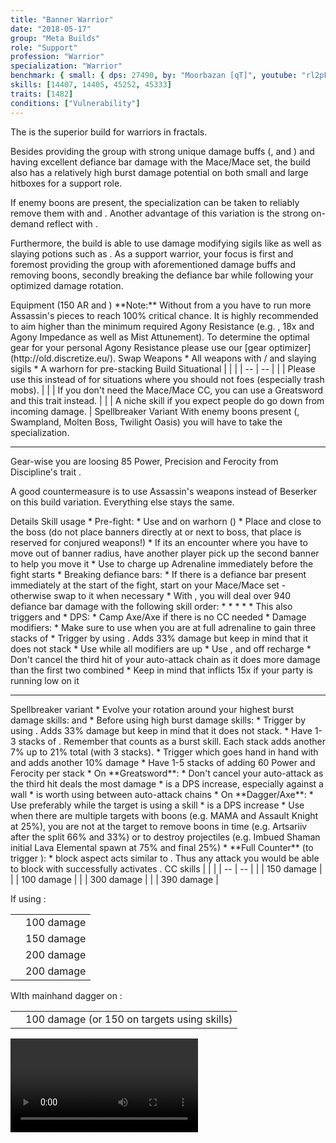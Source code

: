 ```yaml
---
title: "Banner Warrior"
date: "2018-05-17"
group: "Meta Builds"
role: "Support"
profession: "Warrior"
specialization: "Warrior"
benchmark: { small: { dps: 27490, by: "Moorbazan [qT]", youtube: "rl2pLwgabyU" }}
skills: [14407, 14405, 45252, 45333]
traits: [1482]
conditions: ["Vulnerability"]
---
```


The <Specialization prefix="banner" name="warrior"/> is the superior build for warriors in fractals.

Besides providing the group with strong unique damage buffs (<Skill id="14405"/>, <Skill id="14407"/> and <Trait id="1482"/>) and having excellent defiance bar damage with the Mace/Mace set, the build also has a relatively high burst damage potential on both small and large hitboxes for a support role.

If enemy boons are present, the <Specialization name="spellbreaker"/> specialization can be taken to reliably remove them with <Skill id="45252"/> and <Trait id="2162"/>. Another advantage of this variation is the strong on-demand reflect with <Skill id="45333"/>.

Furthermore, the build is able to use damage modifying sigils like <Item id="24868"/> as well as slaying potions such as <Item id="50082"/>. As a support warrior, your focus is first and foremost providing the group with aforementioned damage buffs and removing boons, secondly breaking the defiance bar while following your optimized damage rotation.

<Divider>
Equipment (150 AR and <Trait id="1016" profession="ranger"/>)
</Divider>
<Grid>
<Row>
<Column>
**Note:** Without <Trait id="1016" profession="ranger"/> from a <Specialization name="druid"/> you have to run more Assassin's pieces to reach 100% critical chance. It is highly recommended to aim higher than the minimum required Agony Resistance (e.g. <Item id="70596"/>, 18x <Item id="37131"/> and Agony Impedance as well as Mist Attunement). To determine the optimal gear for your personal Agony Resistance please use our [gear optimizer](http://old.discretize.eu/).
</Column>
</Row>

<Row>
<Column>
<Armor helmAffix="Assassin" helmId="48129" helmRune="Scholar" helmRuneId="24836" helmRuneCount="6" shouldersAffix="Assassin" shouldersId="48131" shouldersRune="Scholar" shouldersRuneId="24836" shouldersRuneCount="6" coatAffix="Berserker" coatId="48073" coatRune="Scholar" coatRuneId="24836" coatRuneCount="6" glovesAffix="Berserker" glovesId="48074" glovesRune="Scholar" glovesRuneId="24836" glovesRuneCount="6" leggingsAffix="Berserker" leggingsId="48076" leggingsRune="Scholar" leggingsRuneId="24836" leggingsRuneCount="6" bootsAffix="Berserker" bootsId="48072" bootsRune="Scholar" bootsRuneId="24836" bootsRuneCount="6"/>
</Column>

<Column>
<Weapons weapon1MainType="Axe" weapon1MainAffix="Berserker" weapon1MainId="46759" weapon1MainSigil1="Force" weapon1MainSigil1Id="24615" weapon1OffType="Axe" weapon1OffAffix="Berserker" weapon1OffId="46759" weapon1OffSigil="Impact" weapon1OffSigilId="24868" weapon2MainType="Mace" weapon2MainAffix="Berserker" weapon2MainId="46766" weapon2MainSigil1="Severance" weapon2MainSigil1Id="84505" weapon2OffType="Mace" weapon2OffAffix="Berserker" weapon2OffId="46766" weapon2OffSigil="Paralyzation" weapon2OffSigilId="24639"/>
<Card>
<CardHeader>
Swap Weapons
</CardHeader>
<CardContent>
* All weapons with <Item id="36053"/>/<Item id="36054"/> and slaying sigils
* A warhorn for pre-stacking
</CardContent>
</Card>
</Column>

<Column>
<Trinkets backItemAffix="Berserker" backItemId="49384" backItemStatId="161" accessory1Affix="Berserker" accessory1Id="39232" accessory2Affix="Berserker" accessory2Id="39233" amuletAffix="Berserker" amuletId="39273" ring1Affix="Berserker" ring1Id="75669" ring2Affix="Berserker" ring2Id="76024"/>

<Consumables foodId="41569" utilityId="77569" infusionId="37131"/>
</Column>
</Row>
</Grid>

<Divider>
Build
</Divider>

<Grid>
<Column width="9">
<Traits traits1Id="4" traits1="Strength" traits1Selected="1444,2000,1437" traits2Id="11" traits2="Tactics" traits2Selected="1471,1482,1667" traits3Id="51" traits3="Discipline" traits3Selected="1413,1484,1369"/>
</Column>

<Column>
<Skills utilitySkill1="14402" utilitySkill2="14502" utilitySkill3="14407" utilitySkill4="14405" utilitySkill5="14483"/>

<Card>
<CardHeader>
Situational
</CardHeader>
<CardContent>
| | |
| -- | -- |
| <Skill id="14354" size="big" text="false"/> | Please use this instead of <Skill id="14502"/> for situations where you should not <Control name="knockback"/> foes (especially trash mobs). |
| <Trait id="1338" size="big" text="false"/> | If you don't need the Mace/Mace CC, you can use a Greatsword and this trait instead. |
| <Skill id="14419" size="big" text="false"/> | A niche skill if you expect people do go down from incoming damage. |
</CardContent>
</Card>
</Column>
</Grid>

<Divider>
Spellbreaker Variant
</Divider>

<Grid>
<Row>
<Column>
With enemy boons present (<Instability name="No Pain, No Gain"/>, Swampland, Molten Boss, Twilight Oasis) you will have to take the <Specialization name="spellbreaker"/> specialization.

<Traits traits1Id="4" traits1="Strength" traits1Selected="1444,1338,1437" traits2Id="11" traits2="Tactics" traits2Selected="1471,1482,1667" traits3Id="61" traits3="Spellbreaker" traits3Selected="2107,2126,2060"/>
</Column>

<Column>
<Skills utilitySkill1="14402" utilitySkill2="14502" utilitySkill3="14407" utilitySkill4="14405" utilitySkill5="45333"/>

---

Gear-wise you are loosing 85 Power, Precision and Ferocity from Discipline's trait <Trait id="1484"/>.

A good countermeasure is to use Assassin's weapons instead of Beserker on this build variation. Everything else stays the same.

<Weapons weapon1MainType="Dagger" weapon1MainAffix="Assassin" weapon1MainId="47045" weapon1MainSigil1="Force" weapon1MainSigil1Id="24615" weapon1OffType="Axe" weapon1OffAffix="Assassin" weapon1OffId="47044" weapon1OffSigil="Impact" weapon1OffSigilId="24868" weapon2MainType="Greatsword" weapon2MainAffix="Assassin" weapon2MainId="47047" weapon2MainSigil1="Force" weapon2MainSigil1Id="24615" weapon2MainSigil2="Impact" weapon2MainSigil2Id="24868"/>
</Column>
</Row>
</Grid>

<Divider>
Details
</Divider>

<Grid>
<Column width="9">
<Card>
<CardHeader>
Skill usage
</CardHeader>
<CardContent>
* Pre-fight:
  * Use <Skill id="14394"/> and <Skill id="14393"/> on warhorn (<Boon name="vigor" text="false"/><Boon name="swiftness" text="false"/>)
  * Place <Skill id="14407"/> and <Skill id="14405"/> close to the boss (do not place banners directly at or next to boss, that place is reserved for conjured weapons!)
  * If its an encounter where you have to move out of banner radius, have another player pick up the second banner to help you move it
  * Use <Skill id="14402"/> to charge up Adrenaline immediately before the fight starts
* Breaking defiance bars:
  * If there is a defiance bar present immediately at the start of the fight, start on your Mace/Mace set - otherwise swap to it when necessary
  * With <Item id="24639"/>, you will deal over 940 defiance bar damage with the following skill order:
    * <Skill id="14503"/>
    * <Skill id="14415"/>
    * <Skill id="14414"/>
    * <Skill id="14502"/>
  * This also triggers <Item id="84505"/> and <Trait id="1444"/>
* DPS:
  * Camp Axe/Axe if there is no CC needed
  * Damage modifiers:
    * Make sure to use <Skill id="14353"/> when you are at full adrenaline to gain three stacks of <Trait id="1437"/>
    * Trigger <Trait id="1444"/> by using <Skill id="14502"/>. Adds 33% damage but keep in mind that it does not stack
  * Use <Skill id="14399"/> while all modifiers are up
  * Use <Skill id="14421"/>, <Skill id="14398"/> and <Skill id="14418"/> off recharge
  * Don't cancel the third hit of your auto-attack chain as it does more damage than the first two combined
* Keep in mind that <Skill id="14518"/> inflicts 15x <Condition name="vulnerability"/> if your party is running low on it

</CardContent>
</Card>

---

<Card>
<CardHeader>
Spellbreaker variant
</CardHeader>
<CardContent>
* Evolve your rotation around your highest burst damage skills: <Skill id="14399"/> and <Skill id="14554"/>
  * Before using high burst damage skills:
    * Trigger <Trait id="1444"/> by using <Skill id="14502"/>. Adds 33% damage but keep in mind that it does not stack.
    * Have 1-3 stacks of <Trait id="1437"/>. Remember that <Skill id="44165"/> counts as a burst skill. Each stack adds another 7% up to 21% total (with 3 stacks).
    * Trigger <Trait id="2060"/> which goes hand in hand with <Trait id="1437"/> and adds another 10% damage
    * Have 1-5 stacks of <Trait id="2130"/> adding 60 Power and Ferocity per stack
  * On **Greatsword**:
    * Don't cancel your auto-attack as the third hit deals the most damage
    * <Skill id="14447"/> is a DPS increase, especially against a wall
    * <Skill id="14510"/> is worth using between auto-attack chains
  * On **Dagger/Axe**:
    * Use <Skill id="44937"/> preferably while the target is using a skill
    * <Skill id="14418"/> is a DPS increase
  * Use <Skill id="45333"/> when there are multiple targets with boons (e.g. MAMA and Assault Knight at 25%), you are not at the target to remove boons in time (e.g. Artsariiv after the split 66% and 33%) or to destroy projectiles (e.g. Imbued Shaman initial Lava Elemental spawn at 75% and final 25%)
* **Full Counter** (to trigger <Trait id="1437"/>):
  * <Skill id="44165"/> block aspect acts similar to <Boon name="aegis"/>. Thus any attack you would be able to block with <Boon name="aegis"/> successfully activates <Skill id="44165"/>.
</CardContent>
</Card>
</Column>

<Column>
<Card>
<CardHeader>
CC skills
</CardHeader>
<CardContent>
| | |
| -- | -- |
| <Skill id="14502"/> | 150 damage |
| <Skill id="14503"/> | 100 damage |
| <Skill id="14415"/> | 300 damage |
| <Skill id="14414"/> | 390 damage |

If using <Skill id="14483"/>:

|                     |            |
| ------------------- | ---------- |
| <Skill id="14487"/> | 100 damage |
| <Skill id="14488"/> | 150 damage |
| <Skill id="14556"/> | 200 damage |
| <Skill id="14490"/> | 200 damage |

WIth mainhand dagger on <Specialization name="spellbreaker"/>:

| | |
| -- | -- |
| <Skill id="44937"/> | 100 damage (or 150 on targets using skills) |
</CardContent>
</Card>

<Video videoId="rl2pLwgabyU" videoTitle="Axe/Axe by Moorbazan [qT]"/>

<Video videoId="PqFXnxm8L1s" videoTitle="Greatsword + Mace/Axe by Moorbazan [qT]"/>
</Column>
</Grid>
